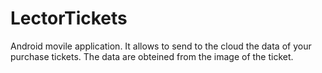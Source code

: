 # LectorTickets

Android movile application. It allows to send to the cloud the data of your purchase tickets. The data are obteined from the image of the ticket.

